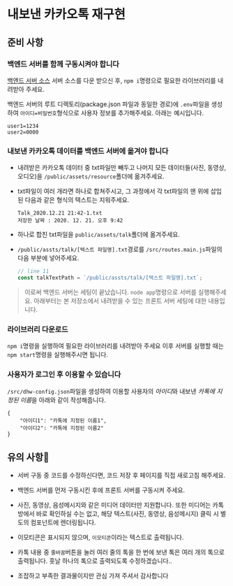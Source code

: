 # 내보낸 카카오톡 재구현

## 준비 사항

### 백엔드 서버를 함께 구동시켜야 합니다

[백엔드 서버 소스](https://github.com/bvv8808/dhw2020-back)
서버 소스를 다운 받으신 후, `npm i`명령으로 필요한 라이브러리를 내려받아 주세요.

백엔드 서버의 루트 디렉토리(package.json 파일과 동일한 경로)에 `.env`파일을 생성하여 `아이디=비밀번호`형식으로 사용자 정보를 추가해주세요. 아래는 예시입니다.

```
user1=1234
user2=0000
```

### 내보낸 카카오톡 데이터를 백엔드 서버에 옮겨야 합니다

- 내려받은 카카오톡 데이터 중 txt파일만 빼두고 나머지 모든 데이터들(사진, 동영상, 오디오)을 `/public/assets/resource`폴더에 옮겨주세요.

- txt파일이 여러 개라면 하나로 합쳐주시고, 그 과정에서 각 txt파일의 맨 위에 삽입된 다음과 같은 형식의 텍스트는 지워주세요.
  ```
  Talk_2020.12.21 21:42-1.txt
  저장한 날짜 : 2020. 12. 21. 오후 9:42
  ```
- 하나로 합친 txt파일을 `public/assets/talk`폴더에 옮겨주세요.
- `/public/assts/talk/[텍스트 파일명].txt`경로를 `/src/routes.main.js`파일의 다음 부분에 넣어주세요.

  ```javascript
  // line 11
  const talkTextPath = `/public/assts/talk/[텍스트 파일명].txt`;
  ```

> 이로써 백엔드 서버는 세팅이 끝났습니다. `node app`명령으로 서버를 실행해주세요. 아래부터는 본 저장소에서 내려받을 수 있는 프론트 서버 세팅에 대한 내용입니다.

### 라이브러리 다운로드

`npm i`명령을 실행하여 필요한 라이브러리를 내려받아 주세요
이후 서버를 실행할 때는 `npm start`명령을 실행해주시면 됩니다.

### 사용자가 로그인 후 이용할 수 있습니다

`/src/dhw-config.json`파일을 생성하여 이용할 사용자의 *아이디*와 내보낸 *카톡에 지정된 이름*을 아래와 같이 작성해줍니다.

```
{
    "아이디1": "카톡에 지정된 이름1",
    "아이디2": "카톡에 지정된 이름2"
}
```

## 유의 사항🎈

- 서버 구동 중 코드를 수정하신다면, 코드 저장 후 페이지를 직접 새로고침 해주세요.

- 백엔드 서버를 먼저 구동시킨 후에 프론트 서버를 구동시켜 주세요.

- 사진, 동영상, 음성메시지와 같은 미디어 데이터만 지원합니다. 또한 미디어는 카톡방에서 바로 확인하실 수는 없고, 해당 텍스트(사진, 동영상, 음성메시지) 클릭 시 별도의 컴포넌트에 렌더링됩니다.

- 이모티콘은 표시되지 않으며, `이모티콘`이라는 텍스트로 출력됩니다.

- 카톡 내용 중 `줄바꿈`버튼을 눌러 여러 줄의 톡을 한 번에 보낸 톡은 여러 개의 톡으로 출력됩니다. 훗날 하나의 톡으로 출력되도록 수정하겠습니다..

- 조잡하고 부족한 결과물이지만 관심 가져 주셔서 감사합니다
